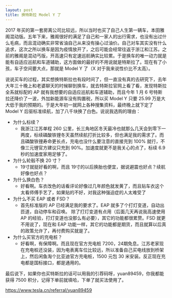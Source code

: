 ```yaml
---
layout: post
title: 换特斯拉 Model Y 了
---
```

2017 年买的第一套房离公司比较远，所以当时也买了自己人生第一辆车，本田雅阁混动版。五年下来，雅阁很好的满足了自己和一家人的出行需求，也没有出过什么毛病，而且混动确实非常省油自己从来没有操心过油价。自己对车其实没有什么追求，这次之所以换车是因为疫情放开了，之后可能会经常往返于浙江和江苏。之前的雅阁是混动丐版，开高速只有定速巡航确实比较累。于是换车的唯一动力就是能有自适应巡航和车道辅助，这方面做的最好的不用说就是特斯拉了。现在有了小孩，车子空间要大点，那就是 Model Y 了（X 对于我来说性价比不太高）。

说说买车的过程，其实想换特斯拉也有段时间了，但一直没有真的去研究下，去年大年三十晚上和老婆聊天的时候聊到换车，就去特斯拉官网上看了看，发现特斯拉全系就标配的 AP 就有我想要的自适应巡航和车道辅助，而且今年 1 月 6 号特斯拉还降价了一波，外加新能源车没有购置税，所以买 Model Y 只要 25.99 万是大大低于我的预期的。于是大年初一就网上各种搜集资料，最终晚上就下定了 Model Y 后驱标准续航，加了八千块换了白色。说说我选购的理由：

- 为什么标续？
   - 我浙江江苏单程 260 公里，长三角地区冬天最冷也就那么几天会到零下一两度，标续磷酸铁锂冬天虽然续航打折比较多，但也满足我的需求了。而且磷酸铁锂寿命更长点，充电也没什么要注意的直接充到 100% 就行，不像三元锂官方建议只充到 90%。加速度就更不是我关心的点了，标续 6.9 秒的加速度家用足够了。
- 为什么轮毂不换 20 寸？
   - 19寸就挺好看的啊，而且 19寸的以后换胎也便宜，据说避震也好点？续航好像也好点？
- 为什么换白色？
   - 好看啊。车衣改色的话看评论好像过几年颜色就发黄了，而且贴车衣这个太看师傅手艺了，如果贴的不好，对我这种强迫症的人太难受了
- 为什么不买 EAP 或者 FSD？
   - 首先标准版的 AP 已经满足我的要求了。EAP 就多了个打灯变道，自动出匝道，自动停车和召唤。 除了打灯变道有点用（后面几天再说我高速使用 AP 的经验，打灯变道也没那么有必要），其它的功能都很累赘。FSD 就更不用说了，现在和 EAP 功能一样，其它的功能都是期货，而且就算以后真的政策允许了，再付费购买就是了。
- 为什么买官方的充电桩？
   - 好看啊，有保障啊。而且现在官方充电桩 7200，24期免息。江苏老家现在充电桩还没装，因为电表离车位比较远，所以准备自己买电线放到桥架上，然后闲鱼淘个比亚迪官方充电桩，1500 元包 30 米安装。反正现在充电都是国标接口，都是通用的。

最后说下，如果你也买特斯拉的话可以用我的引荐码呀，yuan89459，你我都能获得 7500 积分，记得下单前就填哈，下单了就买法使用了。

https://www.tesla.cn/referral/yuan89459

